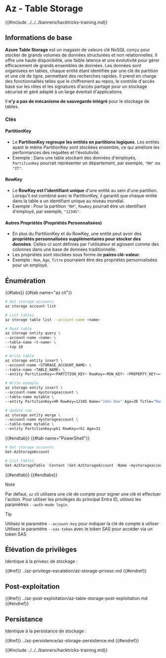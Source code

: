 # Az - Table Storage

{{#include ../../../banners/hacktricks-training.md}}

## Informations de base

**Azure Table Storage** est un magasin de valeurs clé NoSQL conçu pour stocker de grands volumes de données structurées et non relationnelles. Il offre une haute disponibilité, une faible latence et une évolutivité pour gérer efficacement de grands ensembles de données. Les données sont organisées en tables, chaque entité étant identifiée par une clé de partition et une clé de ligne, permettant des recherches rapides. Il prend en charge des fonctionnalités telles que le chiffrement au repos, le contrôle d'accès basé sur les rôles et les signatures d'accès partagé pour un stockage sécurisé et géré adapté à un large éventail d'applications.

Il **n'y a pas de mécanisme de sauvegarde intégré** pour le stockage de tables.

### Clés

#### **PartitionKey**

- Le **PartitionKey regroupe les entités en partitions logiques**. Les entités ayant le même PartitionKey sont stockées ensemble, ce qui améliore les performances des requêtes et l'évolutivité.
- Exemple : Dans une table stockant des données d'employés, `PartitionKey` pourrait représenter un département, par exemple, `"RH"` ou `"IT"`.

#### **RowKey**

- Le **RowKey est l'identifiant unique** d'une entité au sein d'une partition. Lorsqu'il est combiné avec le PartitionKey, il garantit que chaque entité dans la table a un identifiant unique au niveau mondial.
- Exemple : Pour la partition `"RH"`, `RowKey` pourrait être un identifiant d'employé, par exemple, `"12345"`.

#### **Autres Propriétés (Propriétés Personnalisées)**

- En plus du PartitionKey et du RowKey, une entité peut avoir des **propriétés personnalisées supplémentaires pour stocker des données**. Celles-ci sont définies par l'utilisateur et agissent comme des colonnes dans une base de données traditionnelle.
- Les propriétés sont stockées sous forme de **paires clé-valeur**.
- Exemple : `Nom`, `Âge`, `Titre` pourraient être des propriétés personnalisées pour un employé.

## Énumération

{{#tabs}}
{{#tab name="az cli"}}
```bash
# Get storage accounts
az storage account list

# List tables
az storage table list --account-name <name>

# Read table
az storage entity query \
--account-name <name> \
--table-name <t-name> \
--top 10

# Write table
az storage entity insert \
--account-name <STORAGE_ACCOUNT_NAME> \
--table-name <TABLE_NAME> \
--entity PartitionKey=<PARTITION_KEY> RowKey=<ROW_KEY> <PROPERTY_KEY>=<PROPERTY_VALUE>

# Write example
az storage entity insert \
--account-name mystorageaccount \
--table-name mytable \
--entity PartitionKey=HR RowKey=12345 Name="John Doe" Age=30 Title="Manager"

# Update row
az storage entity merge \
--account-name mystorageaccount \
--table-name mytable \
--entity PartitionKey=pk1 RowKey=rk1 Age=31
```
{{#endtab}}
{{#tab name="PowerShell"}}
```powershell
# Get storage accounts
Get-AzStorageAccount

# List tables
Get-AzStorageTable -Context (Get-AzStorageAccount -Name <mystorageaccount> -ResourceGroupName <ResourceGroupName>).Context
```
{{#endtab}}
{{#endtabs}}

> [!NOTE]
> Par défaut, `az` cli utilisera une clé de compte pour signer une clé et effectuer l'action. Pour utiliser les privilèges du principal Entra ID, utilisez les paramètres `--auth-mode login`.

> [!TIP]
> Utilisez le paramètre `--account-key` pour indiquer la clé de compte à utiliser\
> Utilisez le paramètre `--sas-token` avec le token SAS pour accéder via un token SAS

## Élévation de privilèges

Identique à la privesc de stockage :

{{#ref}}
../az-privilege-escalation/az-storage-privesc.md
{{#endref}}

## Post-exploitation

{{#ref}}
../az-post-exploitation/az-table-storage-post-exploitation.md
{{#endref}}

## Persistance

Identique à la persistance de stockage :

{{#ref}}
../az-persistence/az-storage-persistence.md
{{#endref}}

{{#include ../../../banners/hacktricks-training.md}}
